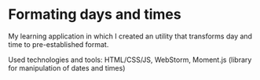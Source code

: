 # Formating days and times

My learning application in which I created an utility that transforms day and time to pre-established format.

Used technologies and tools: HTML/CSS/JS, WebStorm, Moment.js (library for manipulation of dates and times)
